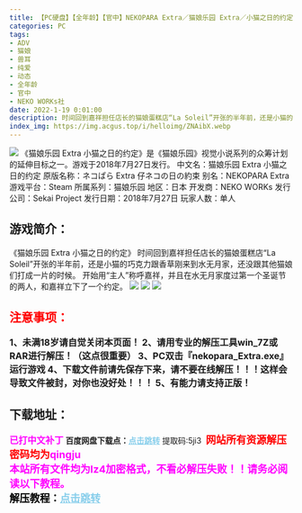 ```yaml
---
title: 【PC硬盘】【全年龄】【官中】NEKOPARA Extra／猫娘乐园 Extra／小猫之日的约定
categories: PC
tags:
- ADV
- 猫娘
- 兽耳
- 纯爱
- 动态
- 全年龄
- 官中
- NEKO WORKs社
date: 2022-1-19 0:01:00
description: 时间回到嘉祥担任店长的猫娘蛋糕店“La Soleil”开张的半年前，还是小猫的巧克力跟香草刚来到水无月家，还没跟其他猫娘们打成一片的时候。开始用“主人”称呼嘉祥，并且在水无月家度过第一个圣诞节的两人，和嘉祥立下了一个约定。
index_img: https://img.acgus.top/i/helloimg/ZNAibX.webp
---
```

![](https://img.acgus.top/i/helloimg/ZNAibX.webp)
《猫娘乐园 Extra 小猫之日的约定》是《猫娘乐园》视觉小说系列的众筹计划的延伸目标之一。游戏于2018年7月27日发行。
中文名：猫娘乐园 Extra 小猫之日的约定
原版名称：ネコぱら Extra 仔ネコの日の約束
别名：NEKOPARA Extra
游戏平台：Steam
所属系列：猫娘乐园
地区：日本
开发商：NEKO WORKs
发行公司：Sekai Project
发行日期：2018年7月27日
玩家人数：单人

## 游戏简介：
《猫娘乐园 Extra 小猫之日的约定》
时间回到嘉祥担任店长的猫娘蛋糕店“La Soleil”开张的半年前，还是小猫的巧克力跟香草刚来到水无月家，还没跟其他猫娘们打成一片的时候。
开始用“主人”称呼嘉祥，并且在水无月家度过第一个圣诞节的两人，和嘉祥立下了一个约定。
![](https://img.acgus.top/i/helloimg/ZNAlAP.webp)
![](https://img.acgus.top/i/helloimg/ZNAbGM.webp)
![](https://img.acgus.top/i/helloimg/ZNAnDg.webp)






## <font color=#FF0000 >注意事项：</font>
<font size=3><b>1、未满18岁请自觉关闭本页面！
2、请用专业的解压工具win_7Z或RAR进行解压！（这点很重要）
3、PC双击『nekopara_Extra.exe』运行游戏
4、下载文件前请先保存下来，请不要在线解压！！！这样会导致文件被封，对你也没好处！！！
5、有能力请支持正版！</b></font>

## 下载地址：
<font color=#FF00FF size=3><b>已打中文补丁</b></font>
<b>百度网盘下载点：</b><a href="https://pan.baidu.com/s/11-KXFgR-I8HN1YYBrDE0Vg?pwd=5ji3" style="color: #87CEEB;"><b>点击跳转</b></a> 提取码:5ji3
<a style="padding: 0" href="https://post.qingju.org/AD/"><img style="max-width:100%" src="https://img.acgus.top/i/2024/07/478f689b8021d8d499ab43d21acf137a.gif" alt=""></a>
<b><font color=#FF0000 size=4>网站所有资源解压密码均为</b></font><b><font color=#FF00FF size=4>qingju</font><font color=#FF0000 ></font></b><br><b><font color=#FF00FF size=4>本站所有文件均为lz4加密格式，不看必解压失败！！请务必阅读以下教程。</b></font><br><b><font color=#000 size=4>解压教程：</b><a href="https://post.qingju.org/tutorial/000/" style="color: #87CEEB;"><b>点击跳转</b></a>
